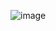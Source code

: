 ![image](https://github.com/pabloDYEL/ESTATICA-34/assets/116923433/d45251bc-1458-4d36-8cf1-47d71427db62)
